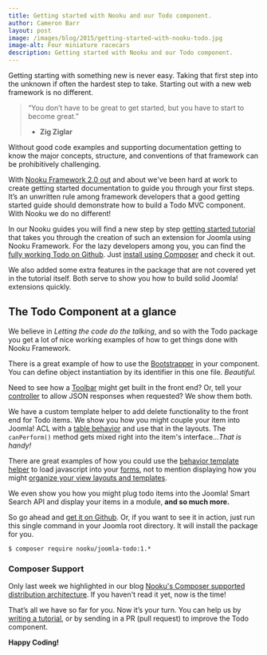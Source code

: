 ```yaml
---
title: Getting started with Nooku and our Todo component.
author: Cameron Barr
layout: post
image: /images/blog/2015/getting-started-with-nooku-todo.jpg
image-alt: Four miniature racecars
description: Getting started with Nooku and our Todo component.
---
```


Getting starting with something new is never easy. Taking that first step into the unknown if often the hardest step to take. Starting out with a new web framework is no different.

>“You don’t have to be great to get started, but you have to start to become great.”
>- **Zig Ziglar**

Without good code examples and supporting documentation getting to know the major concepts, structure, and conventions of that framework can be prohibitively challenging.

<!--more-->

With [Nooku Framework 2.0 out](http://www.nooku.org/blog/2014/09/hello-joomla/) and about we've been hard at work to create getting started documentation to guide you through your first steps.  It’s an unwritten rule among framework developers that a good getting started guide should demonstrate how to build a Todo MVC component. With Nooku we do no different!

In our Nooku guides you will find a new step by step [getting started tutorial](http://guides.nooku.org/getting-started.html) that takes you through the creation of such an extension for Joomla using Nooku Framework. For the lazy developers among you, you can find the [fully working Todo on Github](https://github.com/nooku/joomla-todo). Just [install using Composer](#getting) and check it out.

We also added some extra features in the package that are not covered yet in the tutorial itself. Both serve to show you how to build solid Joomla! extensions quickly.

## The Todo Component at a glance

We believe in _Letting the code do the talking_, and so with the Todo package you get a lot of nice working examples of how to get things done with Nooku Framework.

There is a great example of how to use the [Bootstrapper](https://github.com/nooku/joomla-todo/blob/master/site/components/com_todo/resources/config/bootstrapper.php) in your component. You can define object instantiation by its identifier in this one file. _Beautiful._

Need to see how a [Toolbar](https://github.com/nooku/joomla-todo/blob/master/site/components/com_todo/controller/toolbar/task.php) might get built in the front end? Or, tell your [controller](https://github.com/nooku/joomla-todo/blob/master/site/components/com_todo/controller/task.php) to allow JSON responses when requested? We show them both.

We have a custom template helper to add delete functionality to the front end for Todo items. We show you how you might couple your item into Joomla! ACL with a [table behavior](https://github.com/nooku/joomla-todo/blob/master/administrator/components/com_todo/database/behavior/permissible.php) and use that in the layouts. The `canPerform()` method gets mixed right into the item's interface..._That is handy!_

There are great examples of how you could use the [behavior template helper](https://github.com/nooku/nooku-framework/blob/master/code/libraries/koowa/components/com_koowa/template/helper/behavior.php) to load javascript into your [forms](https://github.com/nooku/joomla-todo/blob/master/site/components/com_todo/views/item/tmpl/form.html.php), not to mention displaying how you might [organize your view layouts and templates](https://github.com/nooku/joomla-todo/tree/master/site/components/com_todo/views/item/tmpl).

We even show you how you might plug todo items into the Joomla! Smart Search API and display your items in a module, **and so much more.**

<a id="getting"></a>
So go ahead and <a href="https://github.com/nooku/joomla-todo">get it on Github</a>. Or, if you want to see it in action, just run this single command in your Joomla root directory. It will install the package for you.

```
$ composer require nooku/joomla-todo:1.*
```

### Composer Support

Only last week we highlighted in our blog [Nooku's Composer supported distribution architecture](http://www.nooku.org/blog/2014/12/special-delivery-from-the-composer-express/). If you haven't read it yet, now is the time!

That’s all we have so far for you. Now it’s your turn. You can help us by [writing a tutorial](http://guides.nooku.org/contribute/write-a-tutorial.html), or by sending in a PR (pull request) to improve the Todo component.

**Happy Coding!**

